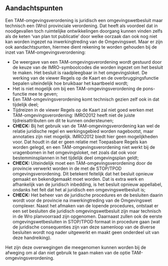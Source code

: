 ## Aandachtspunten 

Een TAM-omgevingsverordening is juridisch een omgevingswetbesluit maar technisch een (Wro) provinciale verordening. Dat heeft als voordeel dat in noodgevallen toch ruimtelijke ontwikkelingen doorgang kunnen vinden zelfs als de keten ‘van plan tot publicatie’ door welke oorzaak dan ook nog niet kan worden ingezet na inwerkingtreding van de Omgevingswet. Maar er zijn ook aandachtspunten, hiermee dient rekening te worden gehouden bij de inzet van TAM-omgevingsverordening:
- De weergave van een TAM-omgevingsverordening wordt gestuurd door de keuze van de IMRO-symboolcodes die worden ingezet om het besluit te maken. Het besluit is raadpleegbaar in het omgevingsloket. De werking van de viewer Regels op de Kaart en de overbruggingsfunctie bepalen uiteindelijk hoe bruikbaar het kaartbeeld wordt;
- Het is niet mogelijk om bij een TAM-omgevingsverordening de pons-functie mee te geven;
- Een TAM-omgevingsverordening komt technisch gezien zelf ook in dat tijdelijk deel;
- Tijdreizen in de viewer Regels op de Kaart zal niet goed werken met TAM-omgevingsverordening: IMRO2012 heeft niet de juiste tijdreisattributen om dit te kunnen ondersteunen;
- **CHECK:** Bij het gebruik van de TAM-omgevingsverordening kan wel de relatie juridische regel en werkingsgebied worden nagebootst, maar annotaties zijn niet mogelijk. IMRO2012 biedt hier geen mogelijkheden voor. Dat houdt in dat er geen relatie met Toepasbare Regels kan worden gelegd, en een TAM-omgevingsverordening niet werkt bij de vragenbomen in het omgevingsloket, net zoals dat ook voor bestemminsplannen in het tijdelijk deel omgevingsplan geldt;
- **CHECK:** Uiteindelijk moet een TAM-omgevingsverordening door de provincie verwerkt worden in de met de STOP/TPOD omgevingsverordening. Dit betekent feitelijk dat het besluit opnieuw gemaakt en bekendgemaakt moet worden. Dat is extra werk en afhankelijk van de juridisch inbedding, is het besluit opnieuw appellabel, ondanks het feit dat het al juridisch een omgevingswetbesluit is;
- **CHECK:** Het beheer van de juridische procedures en de besluiten daarin wordt voor de provincie na inwerkingtreding van de Omgevingswet complexer. Naast het afmaken van de lopende procedures, ontstaat er een set besluiten die juridisch omgevingswetbesluit zijn maar technisch in de Wro planvoorraad zijn opgenomen. Daarnaast zullen ook de eerste omgevingswetbesluiten in STOP/TPOD formaat in procedure gaan (wat de juridische consequenties zijn van deze samenloop van de diverse besluiten wordt nog nader uitgewerkt en maakt geen onderdeel uit van deze handreiking).

Het zijn deze overwegingen die meegenomen kunnen worden bij de afweging om al dan niet gebruik te gaan maken van de optie TAM-omgevingsverordening.



